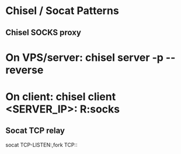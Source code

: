 # Chisel / Socat Patterns

## Chisel SOCKS proxy
# On VPS/server: chisel server -p <PORT> --reverse
# On client:     chisel client <SERVER_IP>:<PORT> R:socks

## Socat TCP relay
socat TCP-LISTEN:<LPORT>,fork TCP:<RHOST>:<RPORT>
